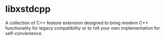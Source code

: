 # libxstdcpp
A collection of C++ feature extension designed to bring modern C++ functionality for legacy compatibility or to roll your own implementation for self-convenience.
